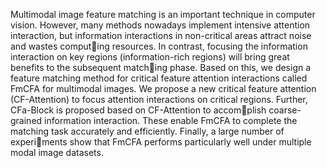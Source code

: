 Multimodal image feature matching is an important technique in computer vision. However, many methods nowadays implement intensive attention interaction, but information interactions in non-critical areas attract noise and wastes computing resources. In contrast, focusing the information interaction on key regions (information-rich regions) will bring great benefits to the subsequent matching phase. Based on this, we design a feature matching method for critical feature attention interactions called FmCFA for multimodal images. We propose a new critical feature attention (CF-Attention) to focus attention interactions on critical regions. Further, CFa-Block is proposed based on CF-Attention to accomplish coarse-grained information interaction. These enable FmCFA to complete the matching task accurately and efficiently. Finally, a large number of experiments show that FmCFA performs particularly well under multiple modal image datasets.
